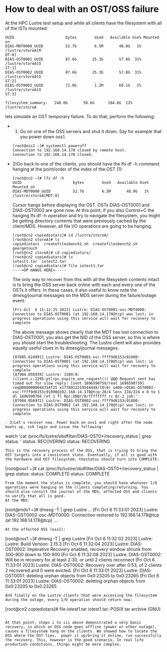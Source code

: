 # How to deal with an OST/OSS failure

At the HPC Lustre test setup and while all clients have the filesystem with all of the ISTs mounted:
```
UUID                       bytes        Used   Available Use% Mounted on
DIAS-MDT0000_UUID          52.7G        6.5M	   48.0G   1% /lustre/storeA[M
DT:0]
DIAS-OST0001_UUID          87.6G       25.3G	   57.8G  31% /lustre/storeA[O
ST:1]
DIAS-OST0002_UUID          87.6G       25.3G	   57.8G  31% /lustre/storeA[O
ST:2]
DIAS-OST0003_UUID          72.8G        1.2M	   69.1G   1% /lustre/storeA[O
ST:3]

filesystem_summary:	  248.0G       50.6G	  184.6G  22% /lustre/storeA
```


 lets simulate an OST temporary failure. To do that, perform the following:

- 1) Go on one of the OSS servers and shut it down. Say for example that you power down oss1.
  ```
  [root@oss2 ~]# systemctl poweroff
  Connection to 192.168.14.178 closed by remote host.
  Connection to 192.168.14.178 closed.
  ```
- 2)Go back to one of the clients, you should have the lfs df -h command hanging at the point/order of the index of the OST (1):
  ```
  [root@cn2 ~]# lfs df -h
  UUID                       bytes        Used   Available Use% Mounted on
  DIAS-MDT0000_UUID          52.7G        6.5M       48.0G   1% /lustre/storeA[MDT:0]
  ```
  Cursor hangs before displaying the OST. OSTs DIAS-OST0001 and DIAS-OST0002 are gone now.
  At this point, if you also Control+C the hanging lfs df -h operation and try to navigate the filesystem, you might be getting directory contents that were previously cached by the client/MDS. However, all file I/O operations are going to be hanging:
  ```
  [root@cn2 copiediotars]# cd /lustre/storeA/
  [root@cn2 storeA]# ls
  copiediotars  createfilesbench1.sh  createfilesbench2.sh  georgetouch
  [root@cn2 storeA]# cd copiediotars/
  [root@cn2 copiediotars]# ls
  iotest1.tar  iotest2.tar
  [root@cn2 copiediotars]# file iotest1.tar 
  ---->OP HANGS HERE<-----
  ```
  The only way to recover from this with all the filesystem contents intact is to bring the OSS server back online with each and every one of the OSTs it offers.
  In these cases, it also useful to know note the dmesg/journal messages on the MDS server during the failure/outage event:
  ```
  [Fri Oct  6 11:12:25 2023] Lustre: DIAS-OST0001-osc-MDT0000: Connection to DIAS-OST0001 (at 192.168.14.178@tcp) was lost; in progress operations using this service will wait for recovery to complete
  ```
  The above message shows clearly that the MDT has lost connection to DIAS-OST0001, you also get the NID of the OSS server, so this is where you should start the troubleshooting. The Lustre client will also provides equally useful clues in its dmesg/journal messages:
  ```
  [87885.624991] Lustre: DIAS-OST0001-osc-ffff9d6153c91000: Connection to DIAS-OST0001 (at 192.168.14.178@tcp) was lost; in progress operations using this service will wait for recovery to complete
  [87904.056939] Lustre: 3389:0:(client.c:2295:ptlrpc_expire_one_request()) @@@ Request sent has timed out for slow reply: [sent 1696590759/real 1696590759]  req@0000000044314f25 x1778912219544448/t0(0) o400->DIAS-OST0002-osc-ffff9d6153c91000@192.168.14.178@tcp:28/4 lens 224/224 e 0 to 1 dl 1696590766 ref 1 fl Rpc:XNQr/0/ffffffff rc 0/-1 job:''
  [87904.056972] Lustre: DIAS-OST0002-osc-ffff9d6153c91000: Connection to DIAS-OST0002 (at 192.168.14.178@tcp) was lost; in progress operations using this service will wait for recovery to complete
 ```
- 3)Let's recover now. Power back on oss1 and right after the node boots up, ssh login and issue the following:
  ```
  watch 'cat /proc/fs/lustre/obdfilter/DIAS-OST0*/recovery_status  | grep status: '
  status: RECOVERING
  status: RECOVERING
  ```
  This is the recovery process of the OSS, that is trying to bring the OST targets into a consistent state. Eventually, if all is good with the hardware and OST filesystem, thestatus should turn into COMPLETE:
  ```
  [root@oss1 ~]# cat /proc/fs/lustre/obdfilter/DIAS-OST0*/recovery_status  | grep status: 
  status: COMPLETE
  status: COMPLETE
  ```
  From the moment the status is complete, you should have whatever I/O operations were hanging on the clients completing/returning. You should also consult the journal of the MDS, affected OSS and clients to verify that all is good. 
  At the MDS:
 ```
 [root@mds1 ~]# dmesg -T | grep Lustre
 ...
 [Fri Oct  6 11:33:01 2023] Lustre: DIAS-OST0002-osc-MDT0000: Connection restored to 192.168.14.178@tcp (at 192.168.14.178@tcp)
 ...
 ```
 At the affected OSS (oss1):
 ```
 [root@oss1 ~]# dmesg -T | grep Lustre
 [Fri Oct  6 11:32:02 2023] Lustre: Lustre: Build Version: 2.15.3
 [Fri Oct  6 11:32:04 2023] Lustre: DIAS-OST0002: Imperative Recovery enabled, recovery window shrunk from 300-900 down to 150-900
 [Fri Oct  6 11:32:08 2023] Lustre: DIAS-OST0002: Will be in recovery for at least 2:30, or until 2 clients reconnect
 [Fri Oct  6 11:33:01 2023] Lustre: DIAS-OST0002: Recovery over after 0:53, of 2 clients 2 recovered and 0 were evicted.
 [Fri Oct  6 11:33:01 2023] Lustre: DIAS-OST0001: deleting orphan objects from 0x0:23205 to 0x0:23265
 [Fri Oct  6 11:33:01 2023] Lustre: DIAS-OST0002: deleting orphan objects from 0x0:23205 to 0x0:23265
 ```
 And finally on the Lustre clients that were accessing the filesystem during the outage, every I/O operation should return now: 
 ```
 [root@cn2 copiediotars]# file iotest1.tar 
 iotest1.tar: POSIX tar archive (GNU)
 ```
 
At that point, steps i to iii above demonstrated a very basic recovery, in which an OSS node goes offline (power or other outage), causes a filesystem hang on the clients. We showed how to locate the OSS where the OST lies,  power it up/bring it online, run successfully the recovery. This, however is the good scenario. In real life production conditions, things might be more complex.



 



 


